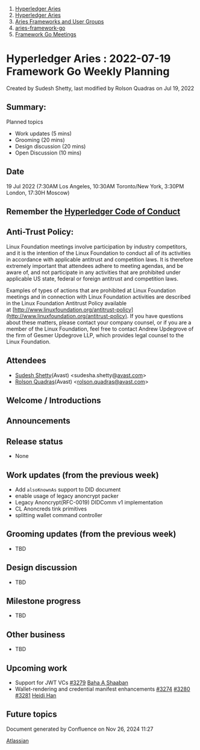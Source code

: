1. [Hyperledger Aries](index.html)
2. [Hyperledger Aries](Hyperledger-Aries_18481154.html)
3. [Aries Frameworks and User Groups](Aries-Frameworks-and-User-Groups_18481290.html)
4. [aries-framework-go](aries-framework-go_18481606.html)
5. [Framework Go Meetings](Framework-Go-Meetings_18482076.html)

# Hyperledger Aries : 2022-07-19 Framework Go Weekly Planning

Created by Sudesh Shetty, last modified by Rolson Quadras on Jul 19, 2022

## Summary:

Planned topics

- Work updates (5 mins)
- Grooming (20 mins)
- Design discussion (20 mins)
- Open Discussion (10 mins)

## Date

19 Jul 2022 (7:30AM Los Angeles, 10:30AM Toronto/New York, 3:30PM London, 17:30H Moscow)

## Remember the [Hyperledger Code of Conduct](https://lf-hyperledger.atlassian.net/wiki/display/HYP/Hyperledger+Code+of+Conduct)

## Anti-Trust Policy:

Linux Foundation meetings involve participation by industry competitors, and it is the intention of the Linux Foundation to conduct all of its activities in accordance with applicable antitrust and competition laws. It is therefore extremely important that attendees adhere to meeting agendas, and be aware of, and not participate in any activities that are prohibited under applicable US state, federal or foreign antitrust and competition laws.

Examples of types of actions that are prohibited at Linux Foundation meetings and in connection with Linux Foundation activities are described in the Linux Foundation Antitrust Policy available at [http://www.linuxfoundation.org/antitrust-policy](http://www.linuxfoundation.org/antitrust-policy). If you have questions about these matters, please contact your company counsel, or if you are a member of the Linux Foundation, feel free to contact Andrew Updegrove of the firm of Gesmer Updegrove LLP, which provides legal counsel to the Linux Foundation.

## Attendees

- [Sudesh Shetty](https://lf-hyperledger.atlassian.net/wiki/people/62334edb867a4e0070970909?ref=confluence)(Avast) &lt;sudesha.shetty@[avast.com](http://secuekey.com)&gt;
- [Rolson Quadras](https://lf-hyperledger.atlassian.net/wiki/people/622101eec88f1000682f2f68?ref=confluence)(Avast) &lt;rolson.quadras@avast.com&gt;

## Welcome / Introductions

## Announcements

## Release status

- None

## Work updates (from the previous week)

- Add `alsoKnownAs` support to DID document
- enable usage of legacy anoncrypt packer
- Legacy Anoncrypt(RFC-0019) DIDComm v1 implementation
- CL Anoncreds tink primitives
- splitting wallet command controller

## Grooming updates (from the previous week)

- TBD

## Design discussion

- TBD

## Milestone progress

- TBD

## Other business

- TBD

## Upcoming work

- Support for JWT VCs [#3279](https://github.com/hyperledger/aries-framework-go/issues/3279) [Baha A Shaaban](https://lf-hyperledger.atlassian.net/wiki/people/712020:c6fcc16a-f888-4bb1-bef3-41f4da326364?ref=confluence)
- Wallet-rendering and credential manifest enhancements [#3274](https://github.com/hyperledger/aries-framework-go/issues/3274) [#3280](https://github.com/hyperledger/aries-framework-go/issues/3280) [#3281](https://github.com/hyperledger/aries-framework-go/issues/3281) [Heidi Han](https://lf-hyperledger.atlassian.net/wiki/people/712020:9f5f283e-5eb6-4410-be42-94176ad37b0c?ref=confluence)

## Future topics

Document generated by Confluence on Nov 26, 2024 11:27

[Atlassian](http://www.atlassian.com/)
